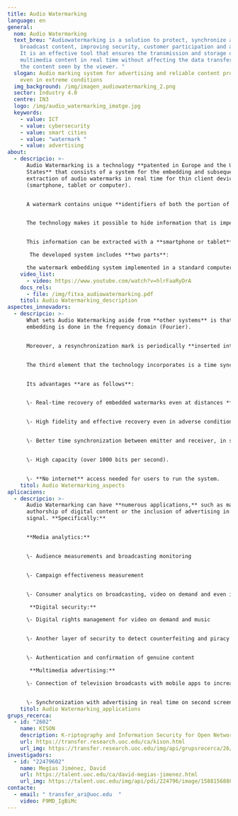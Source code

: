 ```yaml
---
title: Audio Watermarking
language: en
general:
  nom: Audio Watermarking
  text_breu: "Audiowatermarking is a solution to protect, synchronize and control
    broadcast content, improving security, customer participation and analysis.
    It is an effective tool that ensures the transmission and storage of
    multimedia content in real time without affecting the data transfer rate or
    the content seen by the viewer. "
  slogan: Audio marking system for advertising and reliable content protection
    even in extreme conditions
  img_background: /img/imagen_audiowatermarking_2.png
  sector: Industry 4.0
  centre: IN3
  logo: /img/audio_watermarking_imatge.jpg
  keywords:
    - value: ICT
    - value: cybersecurity
    - value: smart cities
    - value: "watermark "
    - value: advertising
about:
  - descripcio: >-
      Audio Watermarking is a technology **patented in Europe and the United
      States** that consists of a system for the embedding and subsequent
      extraction of audio watermarks in real time for thin client devices
      (smartphone, tablet or computer). 


      A watermark contains unique **identifiers of both the portion of the audio** part from which the mark was extracted and the distribution source to which the content can be credited. 


      The technology makes it possible to hide information that is imperceptible to the **human ear in audio** signals. 


      This information can be extracted with a **smartphone or tablet**.

       The developed system includes **two parts**: 

      the watermark embedding system implemented in a standard computer and a watermark extraction system in mobile devices and tablets.
    video_list:
      - video: https://www.youtube.com/watch?v=hlrFaaRyDrA
    docs_rels:
      - file: /img/fitxa_audiowatermarking.pdf
    titol: Audio Watermarking_description 
aspectes_innovadors:
  - descripcio: >-
      What sets Audio Watermarking aside from **other systems** is that its
      embedding is done in the frequency domain (Fourier). 


      Moreover, a resynchronization mark is periodically **inserted into the frequency domain.** 


      The third element that the technology incorporates is a time synchronization signal. 


      Its advantages **are as follows**:


      \- Real-time recovery of embedded watermarks even at distances **over six metres** from the audio transmitter (other latest-generation apps can only recover up to a distance of 1.5 metres). 


      \- High fidelity and effective recovery even in adverse conditions, overcoming transmission distortions and **background noise**. 


      \- Better time synchronization between emitter and receiver, in such a **way that the hidden** content reaches the target at the right time.


      \- High capacity (over 1000 bits per second). 


      \- **No internet** access needed for users to run the system.
    titol: Audio Watermarking_aspects
aplicacions:
  - descripcio: >-
      Audio Watermarking can have **numerous applications,** such as marking the
      authorship of digital content or the inclusion of advertising in the audio
      signal. **Specifically:** 


      **Media analytics:**


      \- Audience measurements and broadcasting monitoring 


      \- Campaign effectiveness measurement 


      \- Consumer analytics on broadcasting, video on demand and even internet distribution

       **Digital security:**

      \- Digital rights management for video on demand and music


      \- Another layer of security to detect counterfeiting and piracy 


      \- Authentication and confirmation of genuine content

       **Multimedia advertising:** 

      \- Connection of television broadcasts with mobile apps to increase viewer engagement 


      \- Synchronization with advertising in real time on second screens when a programme or advertisement is on air
    titol: Audio Watermarking_applications
grups_recerca:
  - id: "2602"
    name: KISON
    description: K-riptography and Information Security for Open Networks
    url: https://transfer.research.uoc.edu/ca/kison.html
    url_img: https://transfer.research.uoc.edu/img/api/grupsrecerca/26/image/1594286715997
investigadors:
  - id: "22479602"
    name: Megías Jiménez, David
    url: https://talent.uoc.edu/ca/david-megias-jimenez.html
    url_img: https://talent.uoc.edu/img/api/pdi/224796/image/1588156888077
contacte:
  - email: " transfer_ari@uoc.edu  "
    video: F9MD_IgBiMc
---
```

